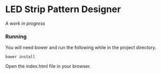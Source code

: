 # LED Strip Pattern Designer

*A work in progress*

### Running

You will need bower and run the following while in the project directory.

    bower install

Open the index.html file in your browser.
